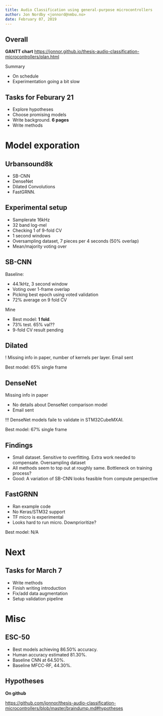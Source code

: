 ```yaml
---
title: Audio Classification using general-purpose microcontrollers
author: Jon Nordby <jonnord@nmbu.no>
date: February 07, 2019
---
```


## Overall

**GANTT chart**
https://jonnor.github.io/thesis-audio-classification-microcontrollers/plan.html

Summary

- On schedule
- Experimentation going a bit slow


## Tasks for Feburary 21

- Explore hypotheses
- Choose promising models
- Write background. **6 pages**
- Write methods

# Model exporation


## Urbansound8k

- SB-CNN 
- DenseNet
- Dilated Convolutions
- FastGRNN.

## Experimental setup

* Samplerate 16kHz
* 32 band log-mel
* Checking 1 of 9-fold CV
* 1 second windows
* Oversampling dataset, 7 pieces per 4 seconds (50% overlap)
* Mean/majority voting over

## SB-CNN

Baseline:

- 44.1kHz, 3 second window
- Voting over 1-frame overlap
- Picking best epoch using voted validation
- 72% average on 9 fold CV

Mine

- Best model: **1 fold**.
- 73% test. 65% val??
- 9-fold CV result pending

## Dilated

! Missing info in paper, number of kernels per layer. Email sent

Best model: 65% single frame

## DenseNet

Missing info in paper

- No details about DenseNet comparison model
- Email sent

!!! DenseNet models faile to validate in STM32CubeMXAI.

Best model: 67% single frame 

## Findings

- Small dataset. Sensitive to overfitting. Extra work needed to compensate. Oversampling dataset
- All methods seem to top out at roughly same. Bottleneck on training process?
- Good: A variation of SB-CNN looks feasible from compute perspective

## FastGRNN

- Ran example code
- No Keras/STM32 support
- TF micro is experimental
- Looks hard to run micro. Downprioritize?

Best model: N/A


# Next

## Tasks for March 7

- Write methods
- Finish writing introduction
- Fix/add data augmentation
- Setup validation pipeline

# Misc

## ESC-50

* Best models achieving 86.50% accuracy.
* Human accuracy estimated 81.30%.
* Baseline CNN at 64.50%. 
* Baseline MFCC-RF, 44.30%.

## Hypotheses

**On github**

https://github.com/jonnor/thesis-audio-classification-microcontrollers/blob/master/braindump.md#hypotheses

